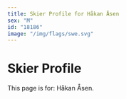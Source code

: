 ```yaml
---
title: Skier Profile for Håkan Åsen
sex: "M"
id: "18186"
image: "/img/flags/swe.svg" 
---
```


# Skier Profile

This page is for: Håkan Åsen.
    